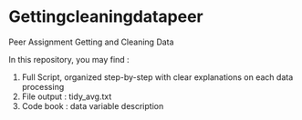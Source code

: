 # Gettingcleaningdatapeer
Peer Assignment Getting and Cleaning Data


In this repository, you may find :

1. Full Script, organized step-by-step with clear explanations on each data processing
2. File output : tidy_avg.txt
3. Code book : data variable description
